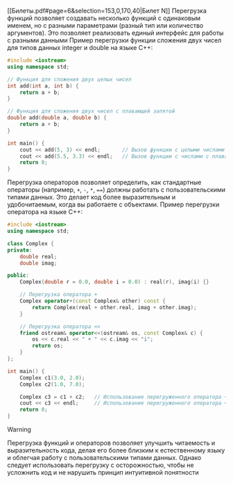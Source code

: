 [[Билеты.pdf#page=6&selection=153,0,170,40|Билет N]]
Перегрузка функций позволяет создавать несколько функций с одинаковым именем, но с разными параметрами (разный тип или количество аргументов). Это позволяет реализовать единый интерфейс для работы с разными данными
Пример перегрузки функции сложения двух чисел для типов данных integer и double на языке C++:
```cpp
#include <iostream>
using namespace std;

// Функция для сложения двух целых чисел
int add(int a, int b) {
    return a + b;
}

// Функция для сложения двух чисел с плавающей запятой
double add(double a, double b) {
    return a + b;
}

int main() {
    cout << add(5, 3) << endl;       // Вызов функции с целыми числами
    cout << add(5.5, 3.3) << endl;   // Вызов функции с числами с плавающей запятой
    return 0;
}
```
Перегрузка операторов позволяет определить, как стандартные операторы (например, `+`, `-`, `*`, `==`) должны работать с пользовательскими типами данных. Это делает код более выразительным и удобочитаемым, когда вы работаете с объектами.
Пример перегрузки оператора на языке C++:
```cpp
#include <iostream>
using namespace std;

class Complex {
private:
    double real;
    double imag;

public:
    Complex(double r = 0.0, double i = 0.0) : real(r), imag(i) {}

    // Перегрузка оператора +
    Complex operator+(const Complex& other) const {
        return Complex(real + other.real, imag + other.imag);
    }

    // Перегрузка оператора <<
    friend ostream& operator<<(ostream& os, const Complex& c) {
        os << c.real << " + " << c.imag << "i";
        return os;
    }
};

int main() {
    Complex c1(3.0, 2.0);
    Complex c2(1.0, 7.0);

    Complex c3 = c1 + c2;   // Использование перегруженного оператора +
    cout << c3 << endl;     // Использование перегруженного оператора <<
    return 0;
}
```
> [!warning]
> Перегрузка функций и операторов позволяет улучшить читаемость и выразительность кода, делая его более близким к естественному языку и облегчая работу с пользовательскими типами данных. Однако следует использовать перегрузку с осторожностью, чтобы не усложнить код и не нарушить принцип интуитивной понятности
